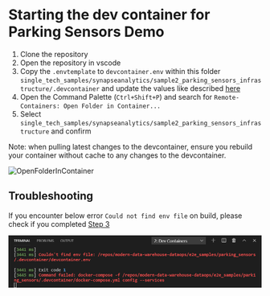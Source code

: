 # Starting the dev container for Parking Sensors Demo

1. Clone the repository
2. Open the repository in vscode
3. Copy the `.envtemplate` to `devcontainer.env` within this folder `single_tech_samples/synapseanalytics/sample2_parking_sensors_infrastructure/.devcontainer` and update the values like described [here](../README.md#software-pre-requisites-if-you-use-dev-container)
4. Open the Command Palette (`Ctrl+Shift+P`) and search for `Remote-Containers: Open Folder in Container...`
5. Select `single_tech_samples/synapseanalytics/sample2_parking_sensors_infrastructure` and confirm

Note: when pulling latest changes to the devcontainer, ensure you rebuild your container without cache to any changes to the devcontainer.

![OpenFolderInContainer](images/parking_sensors_dev_container_start.gif)

## Troubleshooting

If you encounter below error `Could not find env file` on build, please check if you completed [Step 3](../README.md#software-pre-requisites-if-you-use-dev-container)

![ContainerBuildError](images/devcontainer_build_error.png)
